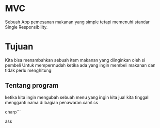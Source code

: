 # MVC
Sebuah App pemesanan makanan yang simple tetapi memenuhi standar Single Responsibility.

# Tujuan
Kita bisa menambahkan sebuah item makanan yang diinginkan oleh si pembeli
Untuk mempermudah ketika ada yang ingin membeli makanan dan tidak perlu menghitung

## Tentang program
ketika kita ingin mengubah sebuah menu yang ingin kita jual kita tinggal mengganti nama di bagian penawaran.xaml.cs

charp```

ass

```

